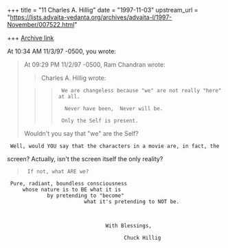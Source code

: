 +++
title = "11 Charles A. Hillig"
date = "1997-11-03"
upstream_url = "https://lists.advaita-vedanta.org/archives/advaita-l/1997-November/007522.html"

+++
[Archive link](https://lists.advaita-vedanta.org/archives/advaita-l/1997-November/007522.html)

At 10:34 AM 11/3/97 -0500, you wrote:
>At 09:29 PM 11/2/97 -0500, Ram Chandran wrote:
>
>>Charles A. Hillig wrote:
>
>>>
>>>      We are changeless because "we" are not really "here" at all.
>>>
>>>       Never have been,  Never will be.
>>>
>>>      Only the Self is present.
>
>Wouldn't you say that "we" are the Self?

     Well, would YOU say that the characters in a movie are, in fact, the
screen?
     Actually, isn't the screen itself the only reality?

>      If not, what ARE we?


     Pure, radiant, boundless consciousness
         whose nature is to BE what it is
                 by pretending to "become"
                             what it's pretending to NOT be.



                                    With Blessings,

                                          Chuck Hillig

